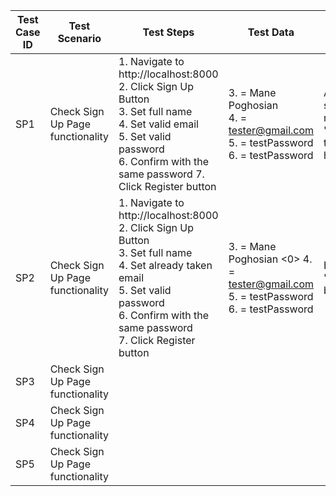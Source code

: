 | Test Case ID | Test Scenario | Test Steps | Test Data | Expected Result | Actual Result | Status      |
|---|---|---|---|---|---|---|
|SP1|Check Sign Up Page functionality|1. Navigate to http://localhost:8000 <br> 2. Click Sign Up Button <br> 3. Set full name <br> 4. Set valid email <br> 5. Set valid password <br> 6. Confirm with the same password 7. Click Register button | 3. = Mane Poghosian <br> 4. = tester@gmail.com <br> 5. = testPassword <br> 6. = testPassword | Alert box "You have successfully registered!" Pressing "ok" should redirect to Home page http://localhost:8000| Expected result | Pass | 
|SP2|Check Sign Up Page functionality | 1. Navigate to http://localhost:8000 <br> 2. Click Sign Up Button <br> 3. Set full name <br> 4. Set already taken email <br> 5. Set valid password <br> 6. Confirm with the same password <br> 7. Click Register button | 3. = Mane Poghosian <0> 4. = tester@gmail.com <br> 5. = testPassword <br> 6. = testPassword | Error message "Email has already been taken" | Expected Result | Pass |
|SP3|Check Sign Up Page functionality|
|SP4|Check Sign Up Page functionality|
|SP5|Check Sign Up Page functionality|
